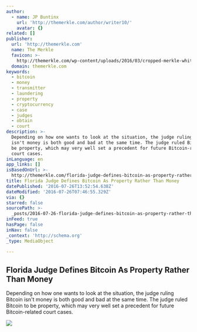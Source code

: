 ```yaml
---
author:
  - name: JP Buntinx
    url: 'http://themerkle.com/author/writer10/'
    avatar: {}
related: []
publisher:
  url: 'http://themerkle.com'
  name: The Merkle
  favicon: >-
    http://themerkle.com/wp-content/uploads/2016/03/cropped-merkle-white-1-192x192.png
  domain: themerkle.com
keywords:
  - bitcoin
  - money
  - transmitter
  - laundering
  - property
  - cryptocurrency
  - case
  - judges
  - obtain
  - court
description: >-
  Depending on how one wants to look at the situation, the judge ruling Bitcoin
  isn't money is both good and bad at the same time. The judge ruled Bitcoin to
  be property, which may very well set a precedent for future Bitcoin-related
  court cases.
inLanguage: en
app_links: []
isBasedOnUrl: >-
  http://themerkle.com/florida-judge-defines-bitcoin-as-property-rather-than-money/
title: Florida Judge Defines Bitcoin As Property Rather Than Money
datePublished: '2016-07-26T13:52:54.638Z'
dateModified: '2016-07-26T07:46:55.329Z'
via: {}
starred: false
sourcePath: >-
  _posts/2016-07-26-florida-judge-defines-bitcoin-as-property-rather-than-money.md
inFeed: true
hasPage: false
inNav: false
_context: 'http://schema.org'
_type: MediaObject

---
```

<article style=""><h1>Florida Judge Defines Bitcoin As Property Rather Than Money</h1><p>Depending on how one wants to look at the situation, the judge ruling Bitcoin isn't money is both good and bad at the same time. The judge ruled Bitcoin to be property, which may very well set a precedent for future Bitcoin-related court cases.</p><img src="http://themerkle.com/wp-content/uploads/2016/07/shutterstock_376319674.jpg" /></article>